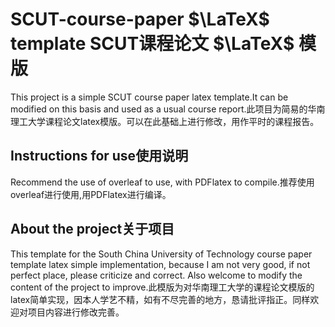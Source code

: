 # SCUT-course-paper $\LaTeX$ template SCUT课程论文 $\LaTeX$ 模版
This project is a simple SCUT course paper latex template.It can be modified on this basis and used as a usual course report.此项目为简易的华南理工大学课程论文latex模版。可以在此基础上进行修改，用作平时的课程报告。
## Instructions for use使用说明
Recommend the use of overleaf to use, with PDFlatex to compile.推荐使用overleaf进行使用,用PDFlatex进行编译。
## About the project关于项目
This template for the South China University of Technology course paper template latex simple implementation, because I am not very good, if not perfect place, please criticize and correct. Also welcome to modify the content of the project to improve.此模版为对华南理工大学的课程论文模版的latex简单实现，因本人学艺不精，如有不尽完善的地方，恳请批评指正。同样欢迎对项目内容进行修改完善。
